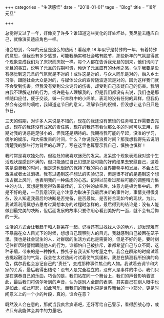 +++
categories = "生活感悟"
date = "2018-01-01"
tags = "Blog"
title = "18年元旦"

+++

总觉得又过了一年，好像变了许多？谁知道这些变化的好处坏处，我尽量去适应自己，就像演员适应角色一样。
<!--more-->
谁会想到，今年的元旦是这么的热闹！看起来 18 年似乎是特殊的一年，有着特殊的意思，但我没有多少感觉，可能我确实和社会略有脱节，那些新年的气氛显得这个现象变成我们为了庆祝而庆祝一样。每个人都在告诉我元旦的到来，他们询问了元旦的事宜，说明了元旦的假期可贵，倾诉了元旦应有的休闲之感，似乎我要是没有感觉到这元旦的气氛就是不对的！或许这是对的，与众人同乐是对的，融入乡土习俗，跟随社会大众是对的，与媒体公众的宣传随波逐流是对的，因为这样我们就不会受到伤害。但我没有受到公众诧异的伤害，却受到自己质疑自己的伤害。我明白我不理解这样的行为，或许是有人理解我的，但是我们都没有去说，我们也是那样随口应付，疲于交谈，做一只羊群中的小绵羊，表现的没有任何的异样，但我仍然会有这样的嘀咕，我知道这节日的意义，理解节日的祝福，但没想让这节日只是节日。

三天的假期，对许多人来说是不错的。现在的我还没有繁琐的任务和工作需要去完成，现在的我还没有成家的责任感，现在的我还有看似那么多的时间可以去用，假期对我的诱惑是足够小的，但我还是期待的。我期待我可能的早起，没准的学习，偶尔的娱乐，和大把发呆的时间。什么？你说我在浪费时间？那我想我得先去说明清楚我的那些行为背后的心理了，写在这里也算警示我自己，慎独也慎群！

我时常是喜欢独处的，但独处的我喜欢迷茫的发呆。发呆这个现象表现我对这个生活现状是感到不满的，但只能通过自己幻想那些可能的好的结果去安慰自己，这着实是浪费我的时间，但是这也很好的保持了我的内心世界能够平和发展，不会太过激进或者太过消极。我有过遏制这样想法的实验记录，但是很不好的是遏制这个想法占据上风时，也表明我的一种焦虑的心态。记得以前看过那些可能的调整精力集中的方法，冥想是我觉得效果最佳的，五分钟的放空后，注意力是极为集中的。但是不好的是，一旦我意识到这个注意力取决于我最后决断的事件时，事情变得很复杂，没人知道我最后的决断是否完备，是否最优，是否符合现如今的现状。为此，我试着利用冥想去思考过冥想本身的过程时怎样的，最后得到的结论是：没有人能做到最完美的决断，但后面发展的故事只要你用心看到美好的一面，就不会有后悔的一天。

生活的方式会让我趋于和人群呆在一起。记得还有过找找人少的地方，却发现难有不暴露在众人目光下的时候，想想自己观察别人的目光，我就感到自己被困在笼子里。我也是社会诞生的人，对群居的生活方式也是需要的，但是不好的是，要时刻记住群居时警惕跟随他人的行为。谁都怕自己被排斥，谁都希望自己与众不同，这种矛盾，带来的是一种挣扎，挣扎于自我认知的考量之中。我会在群聚的时候试着去挑起融洽的气氛，我会在太过热闹时试着使气氛缓和，我总在猜测我所扮演的角色，偶尔我也会忘记自己的“责任”，变成那种事件焦点的人物。我试着去调节和大家的关系，最后我得出结论：没有人是完全独立的，没有人是事件的中心，我们只是在演奏自己的乐曲，巧合的是，我们站在同一个舞台上，我们的声音影响着彼此，最后我们将偶尔听到的声音，认为是别人全部的表演，其实自己在别人眼中也是如此，如此可悲，如此可乐，而我们的舞台也只是世界舞台的一小部分，更是时间意义上的一个小的片段，真的，谁会在意？

既然没人会在意的，那就当我疯言疯语吧，还好写给自己警示，看得胆战心惊，或许只有我能体会其中的力量吧。
